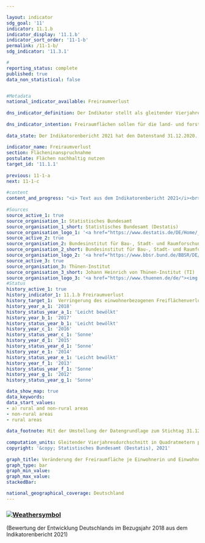 ```yaml
---

layout: indicator    
sdg_goal: '11'    
indicator: 11.1.b    
indicator_display: '11.1.b'    
indicator_sort_order: '11-1-b'    
permalink: /11-1-b/    
sdg_indicator: '11.3.1'    

#    
reporting_status: complete    
published: true    
data_non_statistical: false    


#Metadata    
national_indicator_available: Freiraumverlust    
    
dns_indicator_definition: Der Indikator stellt als gleitender Vierjahresdurchschnitt die jährliche Veränderung der Freiraumfläche in Quadratmetern je Einwohnerin und Einwohner dar.    
    
dns_indicator_intention: Freiraumflächen sollen für die land- und forstwirtschaftliche Nutzung, als Kultur- und Naturlandschaften sowie als Erholungsräume erhalten bleiben. Daher soll der Rückgang der Freiraumflächen je Einwohnerin und Einwohner reduziert werden. Vermindert sich der Freiraumverlust, so gibt das Hinweise auf einen Erfolg von Maßnahmen, die die Innenentwicklung stärken und so Agrar-, Wald- und Gewässerflächen für die Land- und Forstwirtschaft, den Naturschutz sowie für die Erholung der Bevölkerung schonen.    
    
data_state: Der Indikatorenbericht 2021 hat den Datenstand 31.12.2020. Die Daten auf der DNS-Online Plattform werden regelmäßig aktualisiert, sodass online aktuellere Daten verfügbar sein können als im Indikatorenbericht 2021 veröffentlicht.    
    
indicator_name: Freiraumverlust    
section: Flächeninanspruchnahme    
postulate: Flächen nachhaltig nutzen    
target_id: '11.1.1'    
    
previous: 11-1-a    
next: 11-1-c    
    
#content    
content_and_progress: "<i> Text aus dem Indikatorenbericht 2021</i><br><br>Als Freiraumflächen werden Vegetationsflächen (z.&nbsp;B. Ackerland, Weideland oder Waldflächen), sowie Abbauflächen und Wasserflächen bezeichnet. Freiraumflächen sind begrifflich abzugrenzen von Freiflächen im Siedlungsbereich, wie beispielsweise Friedhöfe, Gärten, Parks oder Freizeitanlagen, die zwar weitestgehend unbebaut sind, aber prinzipiell zur Siedlungs- und Verkehrsfläche zählen. Werden also bisher von Bebauung freigehaltene Siedlungsflächen bebaut, spiegelt sich dies nicht im Indikator zum Freiraumverlust wider.<br><br>Im betrachteten Zeitraum verringerte sich der Freiraumverlust pro Kopf im Bundesdurchschnitt. Waren es im gleitenden Vierjahresmittel 2001-2004 noch etwa 5 Quadratmeter je Einwohnerin und Einwohner, so sind es im aktuellen Vierjahresmittel 2015-2018 nur noch rund 3 Quadratmeter.<br><br>Bei gleicher Tendenz zeigen sich zwischen ländlichen und nicht ländlichen Räumen deutliche Unterschiede im Ausmaß der Veränderung. So reduzierte sich der Freiraumverlust in ländlichen Räumen je Einwohnerin und Einwohner von 7,4 auf 4,5 Quadratmeter pro Jahr. In den nicht ländlichen Räumen ging er von 1,8 auf 0,6 Quadratmeter zurück. Hierbei ist zu berücksichtigen, dass es in nicht ländlichen Kreisen und kreisfreien Städten erheblich weniger Freiräumflächen wie Wälder oder Landwirtschaftsflächen gibt als in ländlichen Räumen. Zudem verläuft die Bevölkerungsentwicklung unterschiedlich und wirkt sich entsprechend auf den Indikator aus: Während ländliche Regionen im betrachteten Zeitraum überwiegend einen Rückgang der Bevölkerung verzeichneten, stieg die Einwohnerzahl in nicht ländlichen Regionen insgesamt etwas an.<br><br>Datengrundlagen des Indikators sind die Bevölkerungszahlen und die Flächenerhebung nach Art der tatsächlichen Nutzung des Statistischen Bundesamtes. Da zu seiner Berechnung Bevölkerungsdaten auf regionaler Ebene herangezogen werden, gab es durch den Zensus 2011 einen Sprung in den Zeitreihen. Daneben kam es im amtlichen Liegenschaftskataster der Länder in den vergangenen Jahren teilweise zur Neuzuordnung von Flächennutzungen ohne reale Änderung in der Landschaft. Um diese Effekte zu glätten und den langfristigen Trend herauszustellen, wird ein gleitender Vierjahresdurchschnitt abgebildet, der die Daten der jeweiligen Jahre und der drei vorangegangenen Jahre mittelt. Zudem wurde im Jahr 2016 die Umstellung des alten auf den neuen Nutzungsartenkatalog vollendet, was sich auch auf die amtliche Flächenstatistik auswirkte, sodass die Vergleichbarkeit der Daten von 2016 mit den Vorjahren eingeschränkt ist. Aus diesem Grund ist die Entwicklung des Indikators für das Jahr 2016 in der Grafik nur in gestrichelter Form abgebildet.<br><br>Die Unterscheidung zwischen „ländlich“ und „nicht ländlich“ basiert auf einer Typisierung des Thünen-Instituts. Das Institut ordnet Landkreisen und kreisfreien Städten – auf Basis von räumlichen Merkmalen wie „Siedlungsdichte“ und „Anteil land- und forstwirtschaftlicher Fläche“ – einen Grad an „Ländlichkeit“ zu. Somit bezieht sich diese Typisierung auf die Kreisebene und nicht auf kleinere räumliche Einheiten wie Städte und Dörfer."    
    
#Sources    
source_active_1: true                    
source_organisation_1: Statistisches Bundesamt
source_organisation_1_short: Statistisches Bundesamt (Destatis)                
source_organisation_logo_1: '<a href="https://www.destatis.de/DE/Home/_inhalt.html"><img src="https://g205sdgs.github.io/sdg-indicators/public/logos/destatis.png" alt=" Statistisches Bundesamt (Destatis)" title="Klicken Sie hier um zu der Homepage der Organisation zu gelangen" style="border: transparent"/></a>'
source_active_2: true                    
source_organisation_2: Bundesinstitut für Bau-, Stadt- und Raumforschung
source_organisation_2_short: Bundesinstitut für Bau-, Stadt- und Raumforschung (BBSR)                
source_organisation_logo_2: '<a href="https://www.bbsr.bund.de/BBSR/DE/startseite/_node.html"><img src="https://g205sdgs.github.io/sdg-indicators/public/logos/bbsr.png" alt=" Bundesinstitut für Bau-, Stadt- und Raumforschung (BBSR)" title="Klicken Sie hier um zu der Homepage der Organisation zu gelangen" style="border: transparent"/></a>'
source_active_3: true                    
source_organisation_3: Thünen-Institut
source_organisation_3_short: Johann Heinrich von Thünen-Institut (TI)                
source_organisation_logo_3: '<a href="https://www.thuenen.de/de/"><img src="https://g205sdgs.github.io/sdg-indicators/public/logos/jht.png" alt=" Johann Heinrich von Thünen-Institut (TI)" title="Klicken Sie hier um zu der Homepage der Organisation zu gelangen" style="border: transparent"/></a>'    
#Status    
history_active_1: true
history_indicator_1: 11.1.b Freiraumverlust
history_target_1:  Verringerung des einwohnerbezogenen Freiflächenverlustes
history_year_a_1: '2018'                            
history_status_year_a_1: 'Leicht bewölkt'
history_year_b_1: '2017'                            
history_status_year_b_1: 'Leicht bewölkt'
history_year_c_1: '2016'                            
history_status_year_c_1: 'Sonne'
history_year_d_1: '2015'                            
history_status_year_d_1: 'Sonne'
history_year_e_1: '2014'                            
history_status_year_e_1: 'Leicht bewölkt'
history_year_f_1: '2013'                            
history_status_year_f_1: 'Sonne'
history_year_g_1: '2012'                            
history_status_year_g_1: 'Sonne'    

data_show_map: true    
data_keywords:    
data_start_values:     
- a) rural and non-rural areas
- non-rural areas
- rural areas
    
data_footnote: Mit der Umstellung der Datengrundlage zum Stichtag 31.12.2016 kam ein neuer Nutzungsartenkatalog zur Anwendung, sodass keine Veränderung von 2015 auf 2016 ermittelt werden kann. Zeitvergleiche sind damit nur eingeschränkt möglich. Die Daten basieren auf einer Sonderauswertung.    
    
computation_units: Gleitender Vierjahresdurchschnitt in Quadratmetern pro Jahr    
copyright: '&copy; Statistisches Bundesamt (Destatis), 2021'
    
graph_title: Veränderung der Freiraumfläche je Einwohnerin und Einwohner    
graph_type: bar    
graph_min_value:     
graph_max_value:     
stackedBar:     

national_geographical_coverage: Deutschland    
---    
```

<div>
  <div class="my-header">
    <h3>
      <a href="https://sustainabledevelopment-deutschland.github.io/status/"><img src="https://g205sdgs.github.io/sdg-indicators/public/Wettersymbole/Leicht bewölkt.png" title="Bei Fortsetzung der Entwicklung würde das Ziel voraussichtlich um mindestens 5&nbsp;%, aber maximal um 20&nbsp;% der Differenz zwischen Zielwert und aktuellem Wert verfehlt" alt="Weathersymbol" />
      </a>
    </h3>
  </div>
  <div class="my-header-note">
    <span> (Bewertung der Entwicklung Deutschlands im Bezugsjahr 2018 aus dem Indikatorenbericht 2021)</span>
  </div>
</div>
